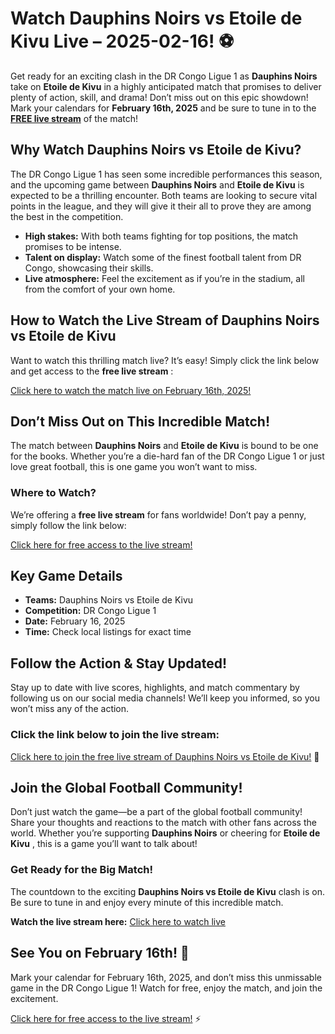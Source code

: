 # Watch Dauphins Noirs vs Etoile de Kivu Live – 2025-02-16! ⚽️

Get ready for an exciting clash in the DR Congo Ligue 1 as **Dauphins Noirs** take on **Etoile de Kivu** in a highly anticipated match that promises to deliver plenty of action, skill, and drama! Don’t miss out on this epic showdown! Mark your calendars for **February 16th, 2025** and be sure to tune in to the [**FREE live stream**](https://tinyurl.com/livestreamfreeo?st=Dauphins+Noirs+vs+Etoile+de+Kivu&si=ghc) of the match!

## Why Watch Dauphins Noirs vs Etoile de Kivu?

The DR Congo Ligue 1 has seen some incredible performances this season, and the upcoming game between **Dauphins Noirs** and **Etoile de Kivu** is expected to be a thrilling encounter. Both teams are looking to secure vital points in the league, and they will give it their all to prove they are among the best in the competition.

- **High stakes:** With both teams fighting for top positions, the match promises to be intense.
- **Talent on display:** Watch some of the finest football talent from DR Congo, showcasing their skills.
- **Live atmosphere:** Feel the excitement as if you’re in the stadium, all from the comfort of your own home.

## How to Watch the Live Stream of Dauphins Noirs vs Etoile de Kivu

Want to watch this thrilling match live? It’s easy! Simply click the link below and get access to the **free live stream** :

[Click here to watch the match live on February 16th, 2025!](https://tinyurl.com/livestreamfreeo?st=Dauphins+Noirs+vs+Etoile+de+Kivu&si=ghc)

## Don’t Miss Out on This Incredible Match!

The match between **Dauphins Noirs** and **Etoile de Kivu** is bound to be one for the books. Whether you’re a die-hard fan of the DR Congo Ligue 1 or just love great football, this is one game you won’t want to miss.

### Where to Watch?

We’re offering a **free live stream** for fans worldwide! Don’t pay a penny, simply follow the link below:

[Click here for free access to the live stream!](https://tinyurl.com/livestreamfreeo?st=Dauphins+Noirs+vs+Etoile+de+Kivu&si=ghc)

## Key Game Details

- **Teams:** Dauphins Noirs vs Etoile de Kivu
- **Competition:** DR Congo Ligue 1
- **Date:** February 16, 2025
- **Time:** Check local listings for exact time

## Follow the Action & Stay Updated!

Stay up to date with live scores, highlights, and match commentary by following us on our social media channels! We’ll keep you informed, so you won’t miss any of the action.

### Click the link below to join the live stream:

[Click here to join the free live stream of Dauphins Noirs vs Etoile de Kivu!](https://tinyurl.com/livestreamfreeo?st=Dauphins+Noirs+vs+Etoile+de+Kivu&si=ghc) 🚀

## Join the Global Football Community!

Don’t just watch the game—be a part of the global football community! Share your thoughts and reactions to the match with other fans across the world. Whether you’re supporting **Dauphins Noirs** or cheering for **Etoile de Kivu** , this is a game you’ll want to talk about!

### Get Ready for the Big Match!

The countdown to the exciting **Dauphins Noirs vs Etoile de Kivu** clash is on. Be sure to tune in and enjoy every minute of this incredible match.

**Watch the live stream here:** [Click here to watch live](https://tinyurl.com/livestreamfreeo?st=Dauphins+Noirs+vs+Etoile+de+Kivu&si=ghc)

## See You on February 16th! 📅

Mark your calendar for February 16th, 2025, and don’t miss this unmissable game in the DR Congo Ligue 1! Watch for free, enjoy the match, and join the excitement.

[Click here for free access to the live stream!](https://tinyurl.com/livestreamfreeo?st=Dauphins+Noirs+vs+Etoile+de+Kivu&si=ghc) ⚡️
